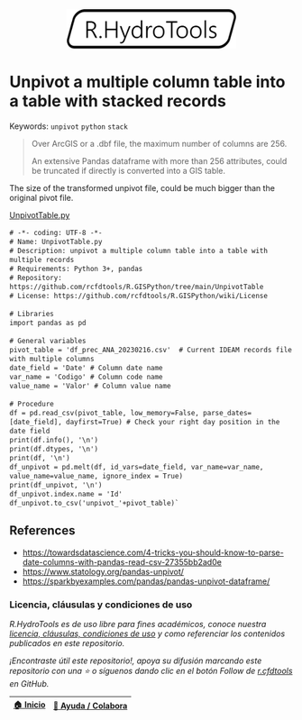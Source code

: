 <div align="center"><img alt="R.HydroTools" src="../../file/graph/R.HydroTools.svg" width="300px"></div>

# Unpivot a multiple column table into a table with stacked records
Keywords: `unpivot` `python` `stack`

> Over ArcGIS or a .dbf file, the maximum number of columns are 256. 
> 
> An extensive Pandas dataframe with more than 256 attributes, could be truncated if directly is converted into a GIS table.

The size of the transformed unpivot file, could be much bigger than the original pivot file. 

[UnpivotTable.py](UnpivotTable.py)

```
# -*- coding: UTF-8 -*-
# Name: UnpivotTable.py
# Description: unpivot a multiple column table into a table with multiple records
# Requirements: Python 3+, pandas
# Repository: https://github.com/rcfdtools/R.GISPython/tree/main/UnpivotTable
# License: https://github.com/rcfdtools/R.GISPython/wiki/License

# Libraries
import pandas as pd

# General variables
pivot_table = 'df_prec_ANA_20230216.csv'  # Current IDEAM records file with multiple columns
date_field = 'Date' # Column date name
var_name = 'Codigo' # Column code name
value_name = 'Valor' # Column value name

# Procedure
df = pd.read_csv(pivot_table, low_memory=False, parse_dates=[date_field], dayfirst=True) # Check your right day position in the date field
print(df.info(), '\n')
print(df.dtypes, '\n')
print(df, '\n')
df_unpivot = pd.melt(df, id_vars=date_field, var_name=var_name, value_name=value_name, ignore_index = True)
print(df_unpivot, '\n')
df_unpivot.index.name = 'Id'
df_unpivot.to_csv('unpivot_'+pivot_table)`
```

## References

* https://towardsdatascience.com/4-tricks-you-should-know-to-parse-date-columns-with-pandas-read-csv-27355bb2ad0e
* https://www.statology.org/pandas-unpivot/
* https://sparkbyexamples.com/pandas/pandas-unpivot-dataframe/


### Licencia, cláusulas y condiciones de uso

_R.HydroTools es de uso libre para fines académicos, conoce nuestra [licencia, cláusulas, condiciones de uso](../../LICENSE.md) y como referenciar los contenidos publicados en este repositorio._

_¡Encontraste útil este repositorio!, apoya su difusión marcando este repositorio con una ⭐ o síguenos dando clic en el botón Follow de [r.cfdtools](https://github.com/rcfdtools) en GitHub._

| [:house: Inicio](../../README.md) | [:beginner: Ayuda / Colabora](https://github.com/rcfdtools/R.HydroTools/discussions/xxx) |
|-----------------------------------|------------------------------------------------------------------------------------------|

